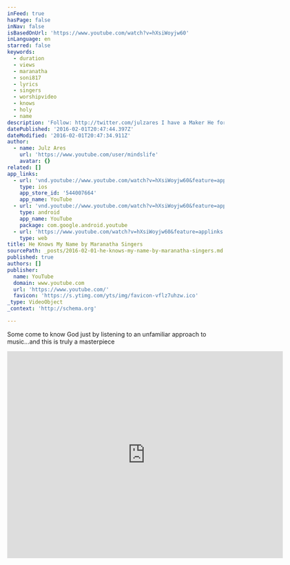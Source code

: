 ```yaml
---
inFeed: true
hasPage: false
inNav: false
isBasedOnUrl: 'https://www.youtube.com/watch?v=hXsiWoyjw60'
inLanguage: en
starred: false
keywords:
  - duration
  - views
  - maranatha
  - soni817
  - lyrics
  - singers
  - worshipvideo
  - knows
  - holy
  - name
description: 'Follow: http://twitter.com/julzares I have a Maker He formed my heart Before even time began My life was in his hands He knows my name He knows my every thought He sees each tear that falls and He hears me when I call I have a Father He calls me His own He?ll never leave me No matter where I go He knows my name He knows my every thought He sees each tear that falls and He hears me when I call'
datePublished: '2016-02-01T20:47:44.397Z'
dateModified: '2016-02-01T20:47:34.911Z'
author:
  - name: Julz Ares
    url: 'https://www.youtube.com/user/mindslife'
    avatar: {}
related: []
app_links:
  - url: 'vnd.youtube://www.youtube.com/watch?v=hXsiWoyjw60&feature=applinks'
    type: ios
    app_store_id: '544007664'
    app_name: YouTube
  - url: 'vnd.youtube://www.youtube.com/watch?v=hXsiWoyjw60&feature=applinks'
    type: android
    app_name: YouTube
    package: com.google.android.youtube
  - url: 'https://www.youtube.com/watch?v=hXsiWoyjw60&feature=applinks'
    type: web
title: He Knows My Name by Maranatha Singers
sourcePath: _posts/2016-02-01-he-knows-my-name-by-maranatha-singers.md
published: true
authors: []
publisher:
  name: YouTube
  domain: www.youtube.com
  url: 'https://www.youtube.com/'
  favicon: 'https://s.ytimg.com/yts/img/favicon-vflz7uhzw.ico'
_type: VideoObject
_context: 'http://schema.org'

---
```

Some come to know God just by listening to an unfamiliar approach to music...and this is truly a masterpiece

<iframe src="https://cdn.embedly.com/widgets/media.html?src=https%3A%2F%2Fwww.youtube.com%2Fembed%2FhXsiWoyjw60%3Ffeature%3Doembed&amp;url=https%3A%2F%2Fwww.youtube.com%2Fwatch%3Fv%3DhXsiWoyjw60&amp;image=https%3A%2F%2Fi.ytimg.com%2Fvi%2FhXsiWoyjw60%2Fhqdefault.jpg&amp;key=b7d04c9b404c499eba89ee7072e1c4f7&amp;type=text%2Fhtml&amp;schema=youtube" width="640" height="480" scrolling="no" frameborder="0" allowfullscreen="allowfullscreen" style=""></iframe>